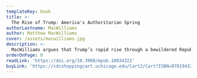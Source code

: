```yaml
---
templateKey: book
title: >-
  The Rise of Trump: America's Authoritarian Spring
authorLastname: MacWilliams
author: Matthew MacWilliams
cover: /assets/macwilliams.jpg
description: >-
  MacWilliams argues that Trump’s rapid rise through a bewildered Republican Party hierarchy is no anomaly -- it is the most recent expression of a long-standing theme in American political life.
orderOnPage: 0
readLink: 'https://doi.org/10.3998/mpub.10034322'
buyLink: 'https://cdcshoppingcart.uchicago.edu/Cart2/Cart?ISBN=9781943208029&PRESS=amherst'
---
```


